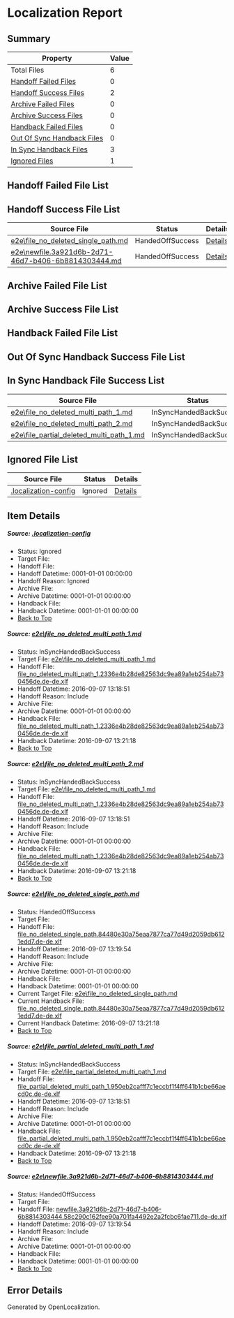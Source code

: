 # <a name='report-top'></a> Localization Report

## Summary
 Property | Value 
 -------- | ----- 
 Total Files | 6
[ Handoff Failed Files ](#handoff-failed-list)| 0
[ Handoff Success Files ](#handoff-success-list)| 2
[ Archive Failed Files ](#archive-failed-list)| 0
[ Archive Success Files ](#archive-success-list)| 0
[ Handback Failed Files ](#handback-failed-list)| 0
[ Out Of Sync Handback Files ](#outofsync-handback-success-list)| 0
[ In Sync Handback Files ](#insync-handback-success-list)| 3
[ Ignored Files ](#ignored-list)| 1

## <a name='handoff-failed-list'></a> Handoff Failed File List

## <a name='handoff-success-list'></a> Handoff Success File List
 Source File | Status | Details 
 ----------- | ------ | ------- 
 [e2e\file_no_deleted_single_path.md](https://github.com/OpenLocalizationTestOrg/ol-test0/blob/c8bb4e5b142c408f45e9ac9910765d1a4685683d/e2e/file_no_deleted_single_path.md) | HandedOffSuccess | [Details](#2bae10da85bdf1f070280765434bbf60320b3f373)
 [e2e\newfile.3a921d6b-2d71-46d7-b406-6b8814303444.md](https://github.com/OpenLocalizationTestOrg/ol-test0/blob/c8bb4e5b142c408f45e9ac9910765d1a4685683d/e2e/newfile.3a921d6b-2d71-46d7-b406-6b8814303444.md) | HandedOffSuccess | [Details](#209178bb6a408bf7883fd3a06a460d94add67eaf5)

## <a name='archive-failed-list'></a> Archive Failed File List

## <a name='archive-success-list'></a> Archive Success File List

## <a name='handback-failed-list'></a> Handback Failed File List

## <a name='outofsync-handback-success-list'></a> Out Of Sync Handback Success File List

## <a name='insync-handback-success-list'></a> In Sync Handback File Success List
 Source File | Status | Details 
 ----------- | ------ | ------- 
 [e2e\file_no_deleted_multi_path_1.md](https://github.com/OpenLocalizationTestOrg/ol-test0/blob/1d3d3d22526b17aca0320173bb39cd3aa335028d/e2e/file_no_deleted_multi_path_1.md) | InSyncHandedBackSuccess | [Details](#6b026266345d5b09d46ac41aea39ade203cc97d31)
 [e2e\file_no_deleted_multi_path_2.md](https://github.com/OpenLocalizationTestOrg/ol-test0/blob/c8bb4e5b142c408f45e9ac9910765d1a4685683d/e2e/file_no_deleted_multi_path_2.md) | InSyncHandedBackSuccess | [Details](#6b026266345d5b09d46ac41aea39ade203cc97d32)
 [e2e\file_partial_deleted_multi_path_1.md](https://github.com/OpenLocalizationTestOrg/ol-test0/blob/1d3d3d22526b17aca0320173bb39cd3aa335028d/e2e/file_partial_deleted_multi_path_1.md) | InSyncHandedBackSuccess | [Details](#0ffdc154cc7232d0573dad290bb32bda313175a14)

## <a name='ignored-list'></a> Ignored File List
 Source File | Status | Details 
 ----------- | ------ | ------- 
 [.localization-config](https://github.com/OpenLocalizationTestOrg/ol-test0/blob/c8bb4e5b142c408f45e9ac9910765d1a4685683d/.localization-config) | Ignored | [Details](#c268a05ecaa7ec85942ed632c29928ee5bd6da8d0)

## Item Details
##### <a name='c268a05ecaa7ec85942ed632c29928ee5bd6da8d0'></a> Source: [.localization-config](https://github.com/OpenLocalizationTestOrg/ol-test0/blob/c8bb4e5b142c408f45e9ac9910765d1a4685683d/.localization-config)
* Status: Ignored
* Target File: 
* Handoff File: 
* Handoff Datetime: 0001-01-01 00:00:00
* Handoff Reason: Ignored
* Archive File: 
* Archive Datetime: 0001-01-01 00:00:00
* Handback File: 
* Handback Datetime: 0001-01-01 00:00:00
* [Back to Top](#report-top)

##### <a name='6b026266345d5b09d46ac41aea39ade203cc97d31'></a> Source: [e2e\file_no_deleted_multi_path_1.md](https://github.com/OpenLocalizationTestOrg/ol-test0/blob/1d3d3d22526b17aca0320173bb39cd3aa335028d/e2e/file_no_deleted_multi_path_1.md)
* Status: InSyncHandedBackSuccess
* Target File: [e2e\file_no_deleted_multi_path_1.md](https://github.com/OpenLocalizationTestOrg/ol-test0-dede/blob/5d3955a6373f82e538eb5e3dacf847578f1d7d5f/e2e/file_no_deleted_multi_path_1.md)
* Handoff File: [file_no_deleted_multi_path_1.2336e4b28de82563dc9ea89a1eb254ab730456de.de-de.xlf](https://github.com/OpenLocalizationTestOrg/ol-test0-handoff/blob/f8f6e6533ad0eb884537418fd2b92a2068861124/ol-handoff/OpenLocalizationTestOrg/ol-test0-dede/yuwzho/mt/file_no_deleted_multi_path_1.2336e4b28de82563dc9ea89a1eb254ab730456de.de-de.xlf)
* Handoff Datetime: 2016-09-07 13:18:51
* Handoff Reason: Include
* Archive File: 
* Archive Datetime: 0001-01-01 00:00:00
* Handback File: [file_no_deleted_multi_path_1.2336e4b28de82563dc9ea89a1eb254ab730456de.de-de.xlf](https://github.com/OpenLocalizationTestOrg/ol-test0-handback/blob/f85204fcf7475895234de77fcbdc676835062055/ol-handback/OpenLocalizationTestOrg/ol-test0-dede/yuwzho/mt/file_no_deleted_multi_path_1.2336e4b28de82563dc9ea89a1eb254ab730456de.de-de.xlf)
* Handback Datetime: 2016-09-07 13:21:18
* [Back to Top](#report-top)

##### <a name='6b026266345d5b09d46ac41aea39ade203cc97d32'></a> Source: [e2e\file_no_deleted_multi_path_2.md](https://github.com/OpenLocalizationTestOrg/ol-test0/blob/c8bb4e5b142c408f45e9ac9910765d1a4685683d/e2e/file_no_deleted_multi_path_2.md)
* Status: InSyncHandedBackSuccess
* Target File: [e2e\file_no_deleted_multi_path_1.md](https://github.com/OpenLocalizationTestOrg/ol-test0-dede/blob/5d3955a6373f82e538eb5e3dacf847578f1d7d5f/e2e/file_no_deleted_multi_path_1.md)
* Handoff File: [file_no_deleted_multi_path_1.2336e4b28de82563dc9ea89a1eb254ab730456de.de-de.xlf](https://github.com/OpenLocalizationTestOrg/ol-test0-handoff/blob/f8f6e6533ad0eb884537418fd2b92a2068861124/ol-handoff/OpenLocalizationTestOrg/ol-test0-dede/yuwzho/mt/file_no_deleted_multi_path_1.2336e4b28de82563dc9ea89a1eb254ab730456de.de-de.xlf)
* Handoff Datetime: 2016-09-07 13:18:51
* Handoff Reason: Include
* Archive File: 
* Archive Datetime: 0001-01-01 00:00:00
* Handback File: [file_no_deleted_multi_path_1.2336e4b28de82563dc9ea89a1eb254ab730456de.de-de.xlf](https://github.com/OpenLocalizationTestOrg/ol-test0-handback/blob/f85204fcf7475895234de77fcbdc676835062055/ol-handback/OpenLocalizationTestOrg/ol-test0-dede/yuwzho/mt/file_no_deleted_multi_path_1.2336e4b28de82563dc9ea89a1eb254ab730456de.de-de.xlf)
* Handback Datetime: 2016-09-07 13:21:18
* [Back to Top](#report-top)

##### <a name='2bae10da85bdf1f070280765434bbf60320b3f373'></a> Source: [e2e\file_no_deleted_single_path.md](https://github.com/OpenLocalizationTestOrg/ol-test0/blob/c8bb4e5b142c408f45e9ac9910765d1a4685683d/e2e/file_no_deleted_single_path.md)
* Status: HandedOffSuccess
* Target File: 
* Handoff File: [file_no_deleted_single_path.84480e30a75eaa7877ca77d49d2059db6121edd7.de-de.xlf](https://github.com/OpenLocalizationTestOrg/ol-test0-handoff/blob/b77399382118621ffca4d51990f6a0d20906e431/ol-handoff/OpenLocalizationTestOrg/ol-test0-dede/yuwzho/mt/file_no_deleted_single_path.84480e30a75eaa7877ca77d49d2059db6121edd7.de-de.xlf)
* Handoff Datetime: 2016-09-07 13:19:54
* Handoff Reason: Include
* Archive File: 
* Archive Datetime: 0001-01-01 00:00:00
* Handback File: 
* Handback Datetime: 0001-01-01 00:00:00
* Current Target File: [e2e\file_no_deleted_single_path.md](https://github.com/OpenLocalizationTestOrg/ol-test0-dede/blob/5d3955a6373f82e538eb5e3dacf847578f1d7d5f/e2e/file_no_deleted_single_path.md)
* Current Handback File: [file_no_deleted_single_path.84480e30a75eaa7877ca77d49d2059db6121edd7.de-de.xlf](https://github.com/OpenLocalizationTestOrg/ol-test0-handback/blob/f85204fcf7475895234de77fcbdc676835062055/ol-handback/OpenLocalizationTestOrg/ol-test0-dede/yuwzho/mt/file_no_deleted_single_path.84480e30a75eaa7877ca77d49d2059db6121edd7.de-de.xlf)
* Current Handback Datetime: 2016-09-07 13:21:18
* [Back to Top](#report-top)

##### <a name='0ffdc154cc7232d0573dad290bb32bda313175a14'></a> Source: [e2e\file_partial_deleted_multi_path_1.md](https://github.com/OpenLocalizationTestOrg/ol-test0/blob/1d3d3d22526b17aca0320173bb39cd3aa335028d/e2e/file_partial_deleted_multi_path_1.md)
* Status: InSyncHandedBackSuccess
* Target File: [e2e\file_partial_deleted_multi_path_1.md](https://github.com/OpenLocalizationTestOrg/ol-test0-dede/blob/5d3955a6373f82e538eb5e3dacf847578f1d7d5f/e2e/file_partial_deleted_multi_path_1.md)
* Handoff File: [file_partial_deleted_multi_path_1.950eb2cafff7c1eccbf1f4ff641b1cbe66aecd0c.de-de.xlf](https://github.com/OpenLocalizationTestOrg/ol-test0-handoff/blob/f8f6e6533ad0eb884537418fd2b92a2068861124/ol-handoff/OpenLocalizationTestOrg/ol-test0-dede/yuwzho/mt/file_partial_deleted_multi_path_1.950eb2cafff7c1eccbf1f4ff641b1cbe66aecd0c.de-de.xlf)
* Handoff Datetime: 2016-09-07 13:18:51
* Handoff Reason: Include
* Archive File: 
* Archive Datetime: 0001-01-01 00:00:00
* Handback File: [file_partial_deleted_multi_path_1.950eb2cafff7c1eccbf1f4ff641b1cbe66aecd0c.de-de.xlf](https://github.com/OpenLocalizationTestOrg/ol-test0-handback/blob/f85204fcf7475895234de77fcbdc676835062055/ol-handback/OpenLocalizationTestOrg/ol-test0-dede/yuwzho/mt/file_partial_deleted_multi_path_1.950eb2cafff7c1eccbf1f4ff641b1cbe66aecd0c.de-de.xlf)
* Handback Datetime: 2016-09-07 13:21:18
* [Back to Top](#report-top)

##### <a name='209178bb6a408bf7883fd3a06a460d94add67eaf5'></a> Source: [e2e\newfile.3a921d6b-2d71-46d7-b406-6b8814303444.md](https://github.com/OpenLocalizationTestOrg/ol-test0/blob/c8bb4e5b142c408f45e9ac9910765d1a4685683d/e2e/newfile.3a921d6b-2d71-46d7-b406-6b8814303444.md)
* Status: HandedOffSuccess
* Target File: 
* Handoff File: [newfile.3a921d6b-2d71-46d7-b406-6b8814303444.58c290c162fee90a701fa4492e2a2fcbc6fae711.de-de.xlf](https://github.com/OpenLocalizationTestOrg/ol-test0-handoff/blob/b77399382118621ffca4d51990f6a0d20906e431/ol-handoff/OpenLocalizationTestOrg/ol-test0-dede/yuwzho/mt/newfile.3a921d6b-2d71-46d7-b406-6b8814303444.58c290c162fee90a701fa4492e2a2fcbc6fae711.de-de.xlf)
* Handoff Datetime: 2016-09-07 13:19:54
* Handoff Reason: Include
* Archive File: 
* Archive Datetime: 0001-01-01 00:00:00
* Handback File: 
* Handback Datetime: 0001-01-01 00:00:00
* [Back to Top](#report-top)


## Error Details

Generated by OpenLocalization.
